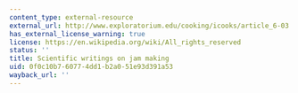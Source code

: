 ```yaml
---
content_type: external-resource
external_url: http://www.exploratorium.edu/cooking/icooks/article_6-03.html
has_external_license_warning: true
license: https://en.wikipedia.org/wiki/All_rights_reserved
status: ''
title: Scientific writings on jam making
uid: 0f0c10b7-6077-4dd1-b2a0-51e93d391a53
wayback_url: ''
---
```

